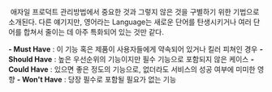  애자일 프로덕트 관리방법에서 중요한 것과 그렇지 않은 것을 구별하기 위한 기법으로 소개된다. 다른 얘기지만, 영어라는 Language는 새로운 단어를 탄생시키거나 여러 단어를 합쳐서 줄이는 데 아주 특화되어 있는 것만 같다.

**- Must Have** : 이 기능 혹은 제품이 사용자들에게 약속되어 있거나 킬러 피쳐인 경우
**- Should Have** : 높은 우선순위의 기능이지만 필수 기능으로 포함되지 않은 케이스
**- Could Have** : 있으면 좋은 정도의 기능으로, 없더라도 서비스의 성공 여부에 미미한 영향
**- Won't Have** : 당장 필수로 포함될 필요가 없는 기능